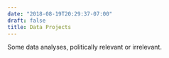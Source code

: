 ```yaml
---
date: "2018-08-19T20:29:37-07:00"
draft: false
title: Data Projects
---
```


Some data analyses, politically relevant or irrelevant. 


